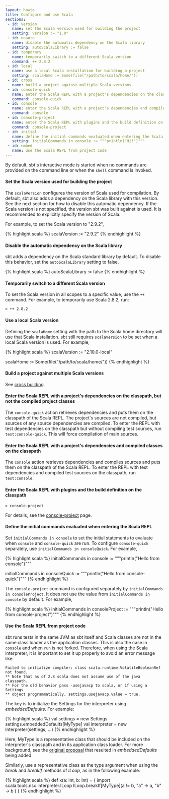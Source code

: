 ```yaml
---
layout: howto
title: Configure and use Scala
sections:
 - id: version
   name: set the Scala version used for building the project
   setting: version := "1.0"
 - id: noauto
   name: disable the automatic dependency on the Scala library
   setting: autoScalaLibrary := false
 - id: temporary
   name: temporarily switch to a different Scala version
   command: ++ 2.8.2
 - id: local
   name: use a local Scala installation for building a project
   setting: scalaHome := Some(file("/path/to/scala/home/"))
 - id: cross
   name: build a project against multiple Scala versions
 - id: console-quick
   name: enter the Scala REPL with a project's dependencies on the classpath, but not the compiled project classes
   command: console-quick
 - id: console
   name: enter the Scala REPL with a project's dependencies and compiled code on the classpath
   command: console
 - id: console-project
   name: enter the Scala REPL with plugins and the build definition on the classpath
   command: console-project
 - id: initial
   name: define the initial commands evaluated when entering the Scala REPL
   setting: initialCommands in console := """println("Hi!")"""
 - id: embed
   name: use the Scala REPL from project code
---
```


[console-project]: https://github.com/harrah/xsbt/wiki/Console-Project
[cross building]: https://github.com/harrah/xsbt/wiki/Cross-Build
[original proposal]: https://gist.github.com/404272

By default, sbt's interactive mode is started when no commands are provided on the command line or when the `shell` command is invoked.

<h4 id="version">Set the Scala version used for building the project</h4>

The `scalaVersion` configures the version of Scala used for compilation.  By default, sbt also adds a dependency on the Scala library with this version.  See the next section for how to disable this automatic dependency.  If the Scala version is not specified, the version sbt was built against is used.  It is recommended to explicitly specify the version of Scala.

For example, to set the Scala version to "2.9.2",

{% highlight scala %}
scalaVersion := "2.9.2"
{% endhighlight %}

<h4 id="noauto">Disable the automatic dependency on the Scala library</h4>

sbt adds a dependency on the Scala standard library by default.  To disable this behavior, set the `autoScalaLibrary` setting to false.

{% highlight scala %}
autoScalaLibrary := false
{% endhighlight %}

<h4 id="temporary">Temporarily switch to a different Scala version</h4>

To set the Scala version in all scopes to a specific value, use the `++` command.  For example, to temporarily use Scala 2.8.2, run:

    > ++ 2.8.2

<h4 id="local">Use a local Scala version</h4>

Defining the `scalaHome` setting with the path to the Scala home directory will use that Scala installation.  sbt still requires `scalaVersion` to be set when a local Scala version is used.  For example,

{% highlight scala %}
scalaVersion := "2.10.0-local"

scalaHome := Some(file("/path/to/scala/home/"))
{% endhighlight %}

<h4 id="cross">Build a project against multiple Scala versions</h4>

See [cross building].

<h4 id="console-quick">Enter the Scala REPL with a project's dependencies on the classpath, but not the compiled project classes</h4>

The `console-quick` action retrieves dependencies and puts them on the classpath of the Scala REPL.  The project's sources are not compiled, but sources of any source dependencies are compiled.  To enter the REPL with test dependencies on the classpath but without compiling test sources, run `test:console-quick`.  This will force compilation of main sources.

<h4 id="console">Enter the Scala REPL with a project's dependencies and compiled classes on the classpath</h4>

The `console` action retrieves dependencies and compiles sources and puts them on the classpath of the Scala REPL.  To enter the REPL with test dependencies and compiled test sources on the classpath, run `test:console`.

<h4 id="console-project">Enter the Scala REPL with plugins and the build definition on the classpath</h4>

    > console-project

For details, see the [console-project] page.

<h4 id="initial">Define the initial commands evaluated when entering the Scala REPL</h4>

Set `initialCommands in console` to set the initial statements to evaluate when `console` and `console-quick` are run.  To configure `console-quick` separately, use `initialCommands in consoleQuick`.
For example,

{% highlight scala %}
initialCommands in console := """println("Hello from console")"""

initialCommands in consoleQuick := """println("Hello from console-quick")"""
{% endhighlight %}

The `console-project` command is configured separately by `initialCommands in consoleProject`.  It does not use the value from `initialCommands in console` by default.  For example,

{% highlight scala %}
initialCommands in consoleProject := """println("Hello from console-project")"""
{% endhighlight %}

<h4 id="embed">Use the Scala REPL from project code</h4>

sbt runs tests in the same JVM as sbt itself and Scala classes are not in the same class loader as the application classes.  This is also the case in `console` and when `run` is not forked. Therefore, when using the Scala interpreter, it is important to set it up properly to avoid an error message like:

    Failed to initialize compiler: class scala.runtime.VolatileBooleanRef not found.
    ** Note that as of 2.8 scala does not assume use of the java classpath.
    ** For the old behavior pass -usejavacp to scala, or if using a Settings
    ** object programmatically, settings.usejavacp.value = true.

The key is to initialize the Settings for the interpreter using _embeddedDefaults_.  For example:

{% highlight scala %}
val settings = new Settings
settings.embeddedDefaults[MyType]
val interpreter = new Interpreter(settings, ...)
{% endhighlight %}

Here, MyType is a representative class that should be included on the interpreter's classpath and in its application class loader.  For more background, see the [original proposal] that resulted in _embeddedDefaults_ being added.

Similarly, use a representative class as the type argument when using the _break_ and _breakIf_ methods of _ILoop_, as in the following example:

{% highlight scala %}
def x(a: Int, b: Int) = {
  import scala.tools.nsc.interpreter.ILoop
  ILoop.breakIf[MyType](a != b, "a" -> a, "b" -> b )
}
{% endhighlight %}